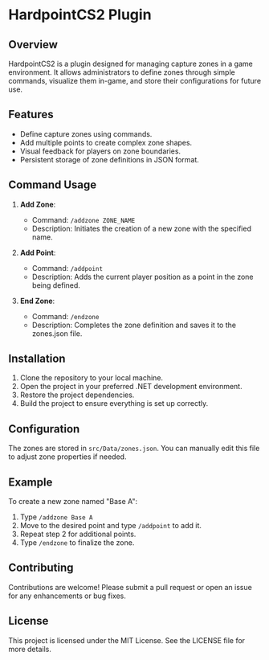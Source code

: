 # HardpointCS2 Plugin

## Overview
HardpointCS2 is a plugin designed for managing capture zones in a game environment. It allows administrators to define zones through simple commands, visualize them in-game, and store their configurations for future use.

## Features
- Define capture zones using commands.
- Add multiple points to create complex zone shapes.
- Visual feedback for players on zone boundaries.
- Persistent storage of zone definitions in JSON format.

## Command Usage
1. **Add Zone**: 
   - Command: `/addzone ZONE_NAME`
   - Description: Initiates the creation of a new zone with the specified name.

2. **Add Point**: 
   - Command: `/addpoint`
   - Description: Adds the current player position as a point in the zone being defined.

3. **End Zone**: 
   - Command: `/endzone`
   - Description: Completes the zone definition and saves it to the zones.json file.

## Installation
1. Clone the repository to your local machine.
2. Open the project in your preferred .NET development environment.
3. Restore the project dependencies.
4. Build the project to ensure everything is set up correctly.

## Configuration
The zones are stored in `src/Data/zones.json`. You can manually edit this file to adjust zone properties if needed.

## Example
To create a new zone named "Base A":
1. Type `/addzone Base A`
2. Move to the desired point and type `/addpoint` to add it.
3. Repeat step 2 for additional points.
4. Type `/endzone` to finalize the zone.

## Contributing
Contributions are welcome! Please submit a pull request or open an issue for any enhancements or bug fixes.

## License
This project is licensed under the MIT License. See the LICENSE file for more details.